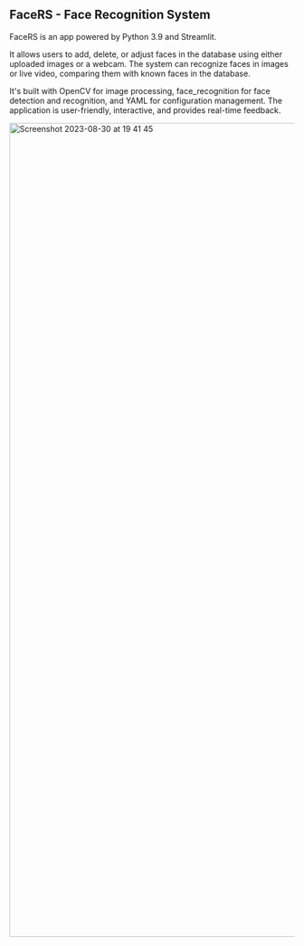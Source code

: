 ## FaceRS - Face Recognition System
FaceRS is an app powered by Python 3.9 and Streamlit. 

It allows users to add, delete, or adjust faces in the database using either uploaded images or a webcam. The system can recognize faces in images or live video, comparing them with known faces in the database. 

It's built with OpenCV for image processing, face_recognition for face detection and recognition, and YAML for configuration management. The application is user-friendly, interactive, and provides real-time feedback.

<img width="1440" alt="Screenshot 2023-08-30 at 19 41 45" src="https://github.com/martintmv-git/FaceRS/assets/101264514/56e227f3-3ace-4508-8f4d-7a9381e2f180">
